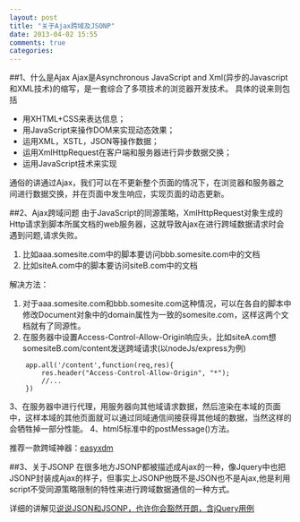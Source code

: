 ```yaml
---
layout: post
title: "关于Ajax跨域及JSONP"
date: 2013-04-02 15:55
comments: true
categories: 
---
```

##1、什么是Ajax
Ajax是Asynchronous JavaScript and Xml(异步的Javascript和XML技术)的缩写，是一套综合了多项技术的浏览器开发技术。
具体的说来则包括

*   用XHTML+CSS来表达信息；
*   用JavaScript来操作DOM来实现动态效果；
*   运用XML，XSTL，JSON等操作数据；
*   运用XmlHttpRequest在客户端和服务器进行异步数据交换；
*   运用JavaScript技术来实现

通俗的讲通过Ajax，我们可以在不更新整个页面的情况下，在浏览器和服务器之间进行数据交换，并在页面中发生响应，实现页面的动态更新。

##2、Ajax跨域问题
由于JavaScript的同源策略，XmlHttpRequest对象生成的Http请求到脚本所属文档的web服务器，这就导致Ajax在进行跨域数据请求时会遇到问题,请求失败。
1.  比如aaa.somesite.com中的脚本要访问bbb.somesite.com中的文档
2.  比如siteA.com中的脚本要访问siteB.com中的文档

解决方法：

1.  对于aaa.somesite.com和bbb.somesite.com这种情况，可以在各自的脚本中修改Document对象中的domain属性为一致的somesite.com，这样这两个文档就有了同源性。
2. 在服务器中设置Access-Control-Allow-Origin响应头，比如siteA.com想somesiteB.com/content发送跨域请求(以nodeJs/express为例)

```
    app.all('/content',function(req,res){
        res.header("Access-Control-Allow-Origin", "*");
        //...
    })
```
3、在服务器中进行代理，用服务器向其他域请求数据，然后渲染在本域的页面中，这样本域的其他页面就可以通过同域通信间接获得其他域的数据，当然这样的会牺牲掉一部分性能。
4、html5标准中的postMessage()方法。

推荐一款跨域神器：[easyxdm](http://easyxdm.net/)

##3、关于JSONP
在很多地方JSONP都被描述成Ajax的一种，像Jquery中也把JSONP封装成Ajax的样子，但事实上JSONP他既不是JSON也不是Ajax,他是利用script不受同源策略限制的特性来进行跨域数据通信的一种方式。  
 
详细的讲解见[说说JSON和JSONP，也许你会豁然开朗，含jQuery用例](http://www.cnblogs.com/dowinning/archive/2012/04/19/json-jsonp-jquery.html)
